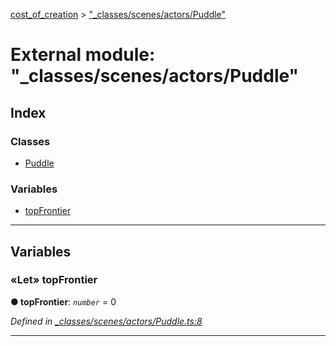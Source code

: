 [cost_of_creation](../README.md) > ["_classes/scenes/actors/Puddle"](../modules/__classes_scenes_actors_puddle_.md)



# External module: "_classes/scenes/actors/Puddle"

## Index

### Classes

* [Puddle](../classes/__classes_scenes_actors_puddle_.puddle.md)


### Variables

* [topFrontier](__classes_scenes_actors_puddle_.md#topfrontier)



---
## Variables
<a id="topfrontier"></a>

### «Let» topFrontier

**●  topFrontier**:  *`number`*  = 0

*Defined in [_classes/scenes/actors/Puddle.ts:8](https://github.com/codeartisticninja/cost_of_creation/blob/5dc4a7e/src/script/_classes/scenes/actors/Puddle.ts#L8)*





___


